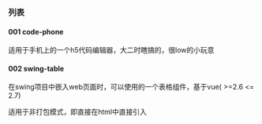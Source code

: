 
### 列表

#### 001 code-phone

适用于手机上的一个h5代码编辑器，大二时瞎搞的，很low的小玩意

#### 002 swing-table

在swing项目中嵌入web页面时，可以使用的一个表格组件，基于vue( >=2.6 <= 2.7)

适用于非打包模式，即直接在html中直接引入<script src="xx/vue.min.js">
